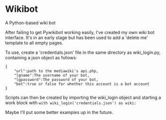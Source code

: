 # Wikibot
A Python-based wiki bot

After failing to get Pywikibot working easily, I've created my own wiki bot interface. It's in an early stage but has been used to add a 'delete me' template to all empty pages.

To use, create a 'credentials.json' file in the same directory as wiki_login.py, containing a json object as follows:

    {
    	"url":path to the mediawiki's api.php,
    	"lgname":The username of your bot,
    	"lgpassword":The password of your bot,
    	"bot":true or false for whether this account is a bot account
    }
    
Scripts can then be created by importing the wiki_login object and starting a work block with `with wiki_login('credentials.json') as wiki:`

Maybe I'll put some better examples up in the future.
